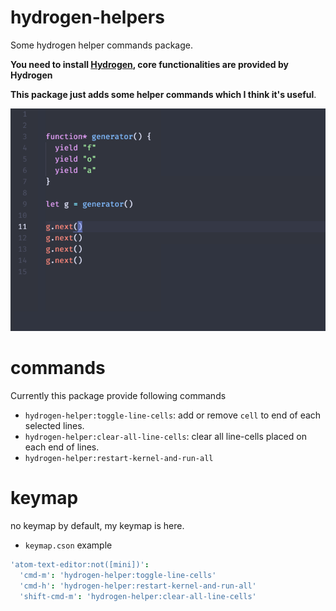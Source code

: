# hydrogen-helpers

Some hydrogen helper commands package.

**You need to install [Hydrogen](https://atom.io/packages/hydrogen), core functionalities are provided by Hydrogen**  

**This package just adds some helper commands which I think it's useful**.  

![](https://github.com/t9md/t9md/blob/8ddfc44e22a50436e52245fc3271656c29c745ea/img/hydrogen-helpers.gif?raw=true)

# commands

Currently this package provide following commands

- `hydrogen-helper:toggle-line-cells`: add or remove `cell` to end of each selected lines.
- `hydrogen-helper:clear-all-line-cells`: clear all line-cells placed on each end of lines.
- `hydrogen-helper:restart-kernel-and-run-all`

# keymap

no keymap by default, my keymap is here.

- `keymap.cson` example

```coffeescript
'atom-text-editor:not([mini])':
  'cmd-m': 'hydrogen-helper:toggle-line-cells'
  'cmd-h': 'hydrogen-helper:restart-kernel-and-run-all'
  'shift-cmd-m': 'hydrogen-helper:clear-all-line-cells'
```
